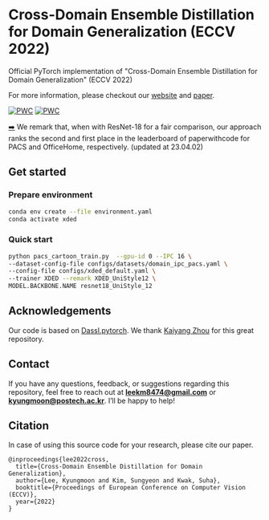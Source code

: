 # Cross-Domain Ensemble Distillation for Domain Generalization (ECCV 2022)

Official PyTorch implementation of "Cross-Domain Ensemble Distillation for Domain Generalization" (ECCV 2022)

For more information, please checkout our [website](https://github.com/leekyungmoon/XDED) and [paper](https://www.ecva.net/papers/eccv_2022/papers_ECCV/papers/136850001.pdf).

<!---
Code will be available as soon as possible.
--->

	
[![PWC](https://img.shields.io/endpoint.svg?url=https://paperswithcode.com/badge/cross-domain-ensemble-distillation-for-domain/domain-generalization-on-pacs-2)](https://paperswithcode.com/sota/domain-generalization-on-pacs-2?p=cross-domain-ensemble-distillation-for-domain)
[![PWC](https://img.shields.io/endpoint.svg?url=https://paperswithcode.com/badge/cross-domain-ensemble-distillation-for-domain/domain-generalization-on-office-home)](https://paperswithcode.com/sota/domain-generalization-on-office-home?p=cross-domain-ensemble-distillation-for-domain)

<a href="url" >:arrow_right:</a> We remark that, when with ResNet-18 for a fair comparison, our approach ranks the second and first place in the leaderboard of paperwithcode for PACS and OfficeHome, respectively. (updated at 23.04.02)

## Get started
### Prepare environment
```bash
conda env create --file environment.yaml
conda activate xded
```
### Quick start
```bash
python pacs_cartoon_train.py  --gpu-id 0 --IPC 16 \
--dataset-config-file configs/datasets/domain_ipc_pacs.yaml \
--config-file configs/xded_default.yaml \
--trainer XDED --remark XDED_UniStyle12 \
MODEL.BACKBONE.NAME resnet18_UniStyle_12
```

## Acknowledgements
Our code is based on [Dassl.pytorch](https://github.com/KaiyangZhou/Dassl.pytorch). We thank [Kaiyang Zhou](https://kaiyangzhou.github.io/) for this great repository.

## Contact
If you have any questions, feedback, or suggestions regarding this repository, feel free to reach out at **leekm8474@gmail.com** or **kyungmoon@postech.ac.kr**. I’ll be happy to help!



## Citation
In case of using this source code for your research, please cite our paper.

```
@inproceedings{lee2022cross,
  title={Cross-Domain Ensemble Distillation for Domain Generalization},
  author={Lee, Kyungmoon and Kim, Sungyeon and Kwak, Suha},
  booktitle={Proceedings of European Conference on Computer Vision (ECCV)},
  year={2022}
}
```
